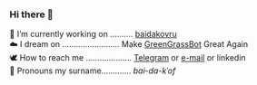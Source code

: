 ### Hi there 🌿
🦚 I’m currently working on .......... [baidakovru]  
☁️ I dream on ......................... Make [GreenGrassBot] Great Again  
🕊 How to reach me .................... [Telegram] or [e-mail] or linkedin  
🦜 Pronouns my surname............. _bai-da-kˈof_  

[Telegram]: https://t.me/baidakovil
[e-mail]: mailto:baidakovil@gmail.com
[GreenGrassBot]: https://github.com/baidakovil/GreenGrassBot
[baidakovru]: https://github.com/baidakovil/baidakovru
[iNat-rutrail]: https://github.com/baidakovil/iNat-rutrail/tree/main
